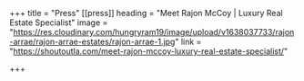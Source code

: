 +++
title = "Press"
[[press]]
heading = "Meet Rajon McCoy | Luxury Real Estate Specialist"
image = "https://res.cloudinary.com/hungryram19/image/upload/v1638037733/rajon-arrae/rajon-arrae-estates/rajon-arrae-1.jpg"
link = "https://shoutoutla.com/meet-rajon-mccoy-luxury-real-estate-specialist/"

+++
